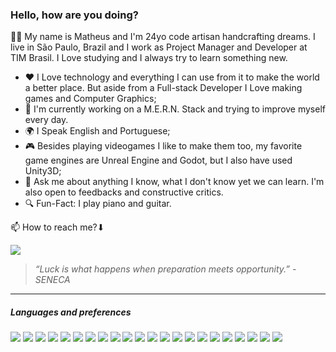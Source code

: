 ### Hello, how are you doing?

👦🏻 My name is Matheus and I'm 24yo code artisan handcrafting dreams. I live in São Paulo, Brazil and I work as Project Manager and Developer at TIM Brasil. I Love studying and I always try to learn something new.

* ❤ I Love technology and everything I can use from it to make the world a better place. But aside from a Full-stack Developer I Love making games and Computer Graphics;
* 🔨 I'm currently working on a M.E.R.N. Stack and trying to improve myself every day. 
* 🌍 I Speak English and Portuguese;
* 🎮 Besides playing videogames I like to make them too, my favorite game engines are Unreal Engine and Godot, but I also have used Unity3D;
* 💬 Ask me about anything I know, what I don't know yet we can learn. I'm also open to feedbacks and constructive critics.
* 🔍 Fun-Fact: I play piano and guitar.


📫 How to reach me?⬇

[<img src="https://img.shields.io/badge/Linkedin-blue?logo=linkedin&style=for-the-badge"/>](https://www.linkedin.com/in/matheusvargem/)


>*“Luck is what happens when preparation meets opportunity.” - SENECA*

--------------


##### Languages and preferences


<img src="https://img.shields.io/badge/node.js%20-%2343853D.svg?&style=for-the-badge&logo=node.js&logoColor=white"/>
<img src="https://img.shields.io/badge/typescript%20-%23007ACC.svg?&style=for-the-badge&logo=typescript&logoColor=white"/>
<img src="https://img.shields.io/badge/express.js%20-%23404d59.svg?&style=for-the-badge"/>
<img src="https://img.shields.io/badge/react.JS/Native%20-%2320232a.svg?&style=for-the-badge&logo=react&logoColor=%2361DAFB"/>
<img src="https://img.shields.io/badge/STYLED%20COMPONENTS-grey?logo=styled-components&style=for-the-badge"/>
<img src="https://img.shields.io/badge/ESLINT-grey?logo=eslint&style=for-the-badge"/>

<img src ="https://img.shields.io/badge/MongoDB-%234ea94b.svg?&style=for-the-badge&logo=mongodb&logoColor=white"/>
<img src ="https://img.shields.io/badge/sqlite-%2307405e.svg?&style=for-the-badge&logo=sqlite&logoColor=white"/>
<img src ="https://img.shields.io/badge/postgres-%23316192.svg?&style=for-the-badge&logo=postgresql&logoColor=white"/>
<img src="https://img.shields.io/badge/mysql-%2300f.svg?&style=for-the-badge&logo=mysql&logoColor=white"/>
<img src="https://img.shields.io/badge/REDIS-grey?logo=redis&style=for-the-badge"/>
<img src="https://img.shields.io/badge/docker%20-%230db7ed.svg?&style=for-the-badge&logo=docker&logoColor=white"/>

<img src="https://img.shields.io/badge/Arch%20Linux-grey?logo=arch-linux&style=for-the-badge"/>
<img src="https://img.shields.io/badge/Linux-grey?logo=linux&style=for-the-badge"/>
<img src="https://img.shields.io/badge/Ubuntu-grey?logo=ubuntu&style=for-the-badge"/>
<img src="https://img.shields.io/badge/windows-grey?logo=windows&style=for-the-badge"/>

<img src="https://img.shields.io/badge/Unreal%20Engine-grey?logo=unreal-engine&style=for-the-badge"/>
<img src="https://img.shields.io/badge/GODOT%20Engine-grey?logo=godot-engine&style=for-the-badge"/>
<img src="https://img.shields.io/badge/Blender-grey?logo=blender&style=for-the-badge"/>

<img src="https://img.shields.io/badge/c++%20-%2300599C.svg?&style=for-the-badge&logo=c%2B%2B&ogoColor=white"/>
<img src="https://img.shields.io/badge/java-%23ED8B00.svg?&style=for-the-badge&logo=java&logoColor=white"/>
<img src="https://img.shields.io/badge/python%20-%2314354C.svg?&style=for-the-badge&logo=python&logoColor=white"/>